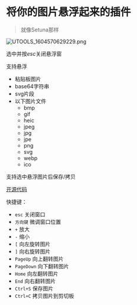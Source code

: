 # 将你的图片悬浮起来的插件

> 就像Setuna那样

![UTOOLS_1604570629229.png](https://i.loli.net/2020/11/05/lYf2L8nEVGZHzrN.png)

选中并按*esc*关闭悬浮窗

支持悬浮

- 粘贴板图片
- base64字符串
- svg片段
- 以下图片文件
    - bmp
    - gif
    - heic
    - jpeg
    - jpg
    - jpe
    - png
    - svg
    - webp
    - ico

支持选中悬浮图片后保存/拷贝


[开源代码](https://github.com/qinyongliang/suspension-utools)

快捷键：

- `esc`         关闭窗口
- `方向键`       微调窗口位置
- `+`           放大
- `-`           缩小
- `[`           向左旋转图片
- `]`           向右旋转图片
- `PageUp`      向上翻转图片
- `PageDown`    向下翻转图片
- `Home`        向左翻转图片
- `End`         向右翻转图片
- `Ctrl+S`      保存图片
- `Ctrl+C`      拷贝图片到剪切板